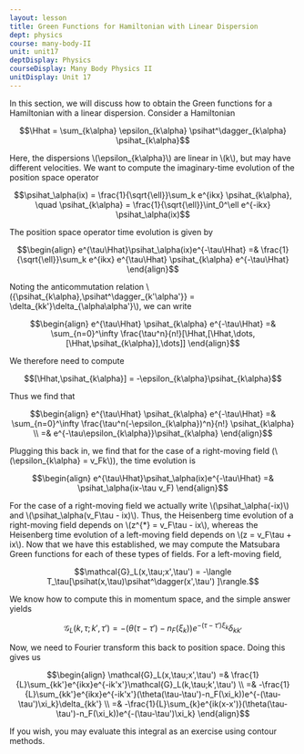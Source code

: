 ```yaml
---
layout: lesson
title: Green Functions for Hamiltonian with Linear Dispersion
dept: physics
course: many-body-II
unit: unit17
deptDisplay: Physics
courseDisplay: Many Body Physics II
unitDisplay: Unit 17
---
```

In this section, we will discuss how to obtain the Green functions for a Hamiltonian with a linear dispersion. Consider a Hamiltonian 

$$\Hhat = \sum_{k\alpha} \epsilon_{k\alpha} \psihat^\dagger_{k\alpha} \psihat_{k\alpha}$$

Here, the dispersions \\(\epsilon_{k\alpha}\\) are linear in \\(k\\), but may have different velocities. We want to compute the imaginary-time evolution of the position space operator 

$$\psihat_\alpha(ix) = \frac{1}{\sqrt{\ell}}\sum_k e^{ikx} \psihat_{k\alpha}, \quad \psihat_{k\alpha} = \frac{1}{\sqrt{\ell}}\int_0^\ell e^{-ikx} \psihat_\alpha(ix)$$

The position space operator time evolution is given by 

$$\begin{align}
e^{\tau\Hhat}\psihat_\alpha(ix)e^{-\tau\Hhat} =& \frac{1}{\sqrt{\ell}}\sum_k e^{ikx} e^{\tau\Hhat} \psihat_{k\alpha} e^{-\tau\Hhat}
\end{align}$$

Noting the anticommutation relation \\(\{\psihat_{k\alpha},\psihat^\dagger_{k'\alpha'}\} = \delta_{kk'}\delta_{\alpha\alpha'}\\), we can write 

$$\begin{align}
e^{\tau\Hhat} \psihat_{k\alpha} e^{-\tau\Hhat} =& \sum_{n=0}^\infty \frac{\tau^n}{n!}[\Hhat,[\Hhat,\dots,[\Hhat,\psihat_{k\alpha}],\dots]]
\end{align}$$

We therefore need to compute 

$$[\Hhat,\psihat_{k\alpha}] = -\epsilon_{k\alpha}\psihat_{k\alpha}$$

Thus we find that 

$$\begin{align}
e^{\tau\Hhat} \psihat_{k\alpha} e^{-\tau\Hhat} =& \sum_{n=0}^\infty \frac{\tau^n(-\epsilon_{k\alpha})^n}{n!} \psihat_{k\alpha} \\
=& e^{-\tau\epsilon_{k\alpha}}\psihat_{k\alpha}
\end{align}$$

Plugging this back in, we find that for the case of a right-moving field (\\(\epsilon_{k\alpha} = v_Fk\\)), the time evolution is 

$$\begin{align}
e^{\tau\Hhat}\psihat_\alpha(ix)e^{-\tau\Hhat} =& \psihat_\alpha(ix-\tau v_F)
\end{align}$$

For the case of a right-moving field we actually write \\(\psihat_\alpha(-ix)\\) and \\(\psihat_\alpha(v_F\tau - ix)\\). Thus, the Heisenberg time evolution of a right-moving field depends on \\(z^{*} = v_F\tau - ix\\), whereas the Heisenberg time evolution of a left-moving field depends on \\(z = v_F\tau + ix\\). Now that we have this established, we may compute the Matsubara Green functions for each of these types of fields. For a left-moving field, 

$$\mathcal{G}_L(x,\tau;x',\tau') = -\langle T_\tau[\psihat(x,\tau)\psihat^\dagger(x',\tau') ]\rangle.$$

We know how to compute this in momentum space, and the simple answer yields 

$$\mathcal{G}_L(k,\tau;k',\tau') = -(\theta(\tau-\tau') - n_F(\xi_k))e^{-(\tau-\tau')\xi_k} \delta_{kk'}$$

Now, we need to Fourier transform this back to position space. Doing this gives us 

$$\begin{align}
\mathcal{G}_L(x,\tau;x',\tau') =& \frac{1}{L}\sum_{kk'}e^{ikx}e^{-ik'x'}\mathcal{G}_L(k,\tau;k',\tau') \\
=& -\frac{1}{L}\sum_{kk'}e^{ikx}e^{-ik'x'}(\theta(\tau-\tau')-n_F(\xi_k))e^{-(\tau-\tau')\xi_k}\delta_{kk'} \\
=& -\frac{1}{L}\sum_{k}e^{ik(x-x')}(\theta(\tau-\tau')-n_F(\xi_k))e^{-(\tau-\tau')\xi_k}
\end{align}$$

If you wish, you may evaluate this integral as an exercise using contour methods.

